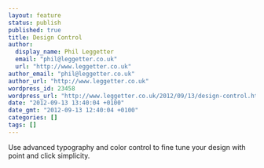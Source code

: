 ```yaml
---
layout: feature
status: publish
published: true
title: Design Control
author:
  display_name: Phil Leggetter
  email: "phil@leggetter.co.uk"
  url: "http://www.leggetter.co.uk"
author_email: "phil@leggetter.co.uk"
author_url: "http://www.leggetter.co.uk"
wordpress_id: 23458
wordpress_url: "http://www.leggetter.co.uk/2012/09/13/design-control.html"
date: "2012-09-13 13:40:04 +0100"
date_gmt: "2012-09-13 12:40:04 +0100"
categories: []
tags: []
---
```


<p>Use advanced typography and color control to fine tune your design with point and click simplicity.</p>
